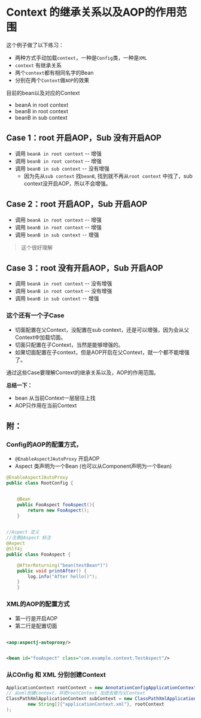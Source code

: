 # Context 的继承关系以及AOP的作用范围

这个例子做了以下练习：
* 两种方式手动加载`context`，一种是`Config`类，一种是`XML`
* `context` 有继承关系
* 两个`context`都有相同名字的Bean
* 分别在两个`Context`做`AOP`的效果

目前的bean以及对应的Context
* beanA in root context  
* beanB in root context 
* beanB in sub context

## Case 1：root 开启AOP，Sub 没有开启AOP
* 调用 `beanA in root context` -- 增强
* 调用 `beanB in root context` -- 增强
* 调用 `beanB in sub context` -- 没有增强
    * 因为先从`sub context` 找`beanB`, 找到就不再从`root context` 中找了，sub context没开启AOP，所以不会增强。

## Case 2：root 开启AOP，Sub 开启AOP
* 调用 `beanA in root context` -- 增强
* 调用 `beanB in root context` -- 增强
* 调用 `beanB in sub context` -- 增强
>这个很好理解

## Case 3：root 没有开启AOP，Sub 开启AOP
* 调用 `beanA in root context` -- 没有增强
* 调用 `beanB in root context` -- 没有增强
* 调用 `beanB in sub context` -- 增强

### 这个还有一个子Case
* 切面配置在父Context，没配置在sub context，还是可以增强，因为会从父Context中加载切面。
* 切面只配置在子Context，当然是能够增强的。
* 如果切面配置在子context，但是AOP开启在父Context，就一个都不能增强了。

通过这些Case要理解Context的继承关系以及，AOP的作用范围。

**总结一下：**
* bean 从当前Context一层层往上找
* AOP只作用在当前Context

## 附：
### Config的AOP的配置方式，
* `@EnableAspectJAutoProxy` 开启AOP
* Aspect 类声明为一个Bean (也可以从Component声明为一个Bean)
```java
@EnableAspectJAutoProxy
public class RootConfig {


    @Bean
    public FooAspect fooAspect(){
        return new FooAspect();
    }
    

```
```java
//Aspect 定义
//注意@Aspect 标注
@Aspect
@Slf4j
public class FooAspect {

    @AfterReturning("bean(testBean*)")
    public void printAfter() {
        log.info("After hello()");
    }
    }
```

### XML的AOP的配置方式
* 第一行是开启AOP
* 第二行是配置切面

```xml

<aop:aspectj-autoproxy/>


<bean id="fooAspect" class="com.example.context.TestAspect"/>
```

### 从COnfig 和 XML 分别创建Context
```java
ApplicationContext rootContext = new AnnotationConfigApplicationContext(RootConfig.class);
// 从xml创建context，并把rootContext 加进去做为父Context
ClassPathXmlApplicationContext subContext = new ClassPathXmlApplicationContext(
        new String[]{"applicationContext.xml"}, rootContext
);
```